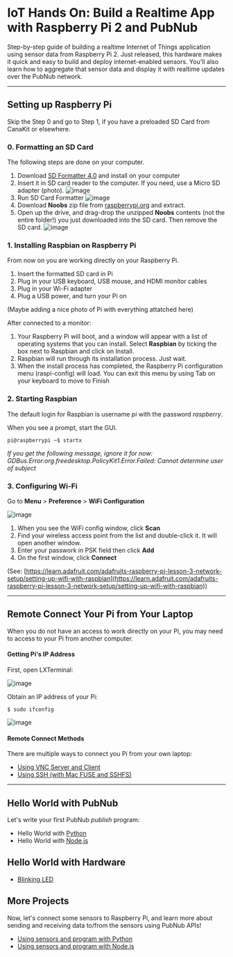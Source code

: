 # IoT Hands On: Build a Realtime App with Raspberry Pi 2 and PubNub

Step-by-step guide of building a realtime Internet of Things application using sensor data from Raspberry Pi 2. Just released, this hardware makes it quick and easy to build and deploy internet-enabled sensors. You'll also learn how to aggregate that sensor data and display it with realtime updates over the PubNub network.

---

## Setting up Raspberry Pi

Skip the Step 0 and go to Step 1, if you have a preloaded SD Card from CanaKit or elsewhere.

### 0. Formatting an SD Card

The following steps are done on your computer.

1. Download [SD Formatter 4.0](https://www.sdcard.org/downloads/formatter_4) and install on your computer
2. Insert it in SD card reader to the computer. If you need, use a Micro SD adapter (photo).
![image](images/sd-adapter.jpg)
3. Run SD Card Formatter
![image](images/sd-formatter.png)
4. Download **Noobs** zip file from [raspberrypi.org](http://www.raspberrypi.org/downloads/) and extract.
5. Open up the drive, and drag-drop the unzipped **Noobs** contents (not the entire folder!) you just downloaded into the SD card. Then remove the SD card.
![image](images/noobs.png)

### 1. Installing Raspbian on Raspberry Pi

From now on you are working directly on your Raspberry Pi.

1. Insert the formatted SD card in Pi
2. Plug in your USB keyboard, USB mouse, and HDMI monitor cables
3. Plug in your Wi-Fi adapter
4. Plug a USB power, and turn your Pi on

(Maybe adding a nice photo of Pi with everything attatched here)

After connected to a monitor:

1. Your Raspberry Pi will boot, and a window will appear with a list of operating systems that you can install. Select **Raspbian** by ticking the box next to Raspbian and click on Install.
2. Raspbian will run through its installation process. Just wait.
3. When the install process has completed, the Raspberry Pi configuration menu (raspi-config) will load. You can exit this menu by using Tab on your keyboard to move to Finish

### 2. Starting Raspbian

The default login for Raspbian is username *pi* with the password *raspberry*.

When you see a prompt, start the GUI.

`pi@raspberrypi ~$ startx`

*If you get the following message, ignore it for now:
GDBus.Error:org.freedesktop.PolicyKit1.Error.Failed: Cannot determine user of subject*

### 3. Configuring Wi-Fi

Go to **Menu** > **Preference** > **WiFi Configuration**

![image](images/wifi-config.png)

1. When you see the WiFi config window, click **Scan**
2. Find your wireless access point from the list and double-click it. It will open another window.
3. Enter your passwork in PSK field then click **Add**
4. On the first window, click **Connect**

(See: [https://learn.adafruit.com/adafruits-raspberry-pi-lesson-3-network-setup/setting-up-wifi-with-raspbian](https://learn.adafruit.com/adafruits-raspberry-pi-lesson-3-network-setup/setting-up-wifi-with-raspbian))


---

## Remote Connect Your Pi from Your Laptop

When you do not have an access to work directly on your Pi, you may need to access to your Pi from another computer.

#### Getting Pi's IP Address

First, open LXTerminal:
 
![image](images/LXTerminal.png)

Obtain an IP address of your Pi:

`$ sudo ifconfig`

![image](images/ip.png)

#### Remote Connect Methods

There are multiple ways to connect you Pi from your own laptop:

- [Using VNC Server and Client](remote-vnc.md)
- [Using SSH (with Mac FUSE and SSHFS)](SSHFS%2BMacFUSE.md)

---

## Hello World with PubNub

Let's write your first PubNub *publish* program:

- Hello World with [Python](projects-python/helloworld/)
- Hello World with [Node.js](projects-nodejs/hello-world/)


## Hello World with Hardware

- [Blinking LED](led/)

## More Projects

Now, let's connect some sensors to Raspberry Pi, and learn more about sending and receiving data to/from the sensors using PubNub APIs!

- [Using sensors and program with Python](https://github.com/pubnub/workshop-raspberrypi/tree/master/examples-python)
- [Using sensors and program with Node.js](https://github.com/pubnub/workshop-raspberrypi/tree/master/examples-nodejs)
